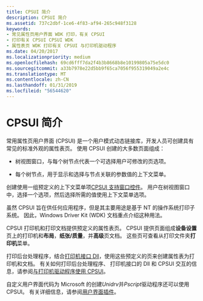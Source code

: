 ```yaml
---
title: CPSUI 简介
description: CPSUI 简介
ms.assetid: 737c2dbf-1ce6-4f83-af94-265c948f3128
keywords:
- 常见属性页用户界面 WDK 打印，有关 CPSUI
- 打印有关 CPSUI CPSUI WDK
- 属性表页 WDK 打印有关 CPSUI 与打印机驱动程序
ms.date: 04/20/2017
ms.localizationpriority: medium
ms.openlocfilehash: 69cd6fff7da2f4b3b8668b8e10199805a75e5dc0
ms.sourcegitcommit: a33b7978e22d5bb9f65ca7056f955319049a2e4c
ms.translationtype: MT
ms.contentlocale: zh-CN
ms.lasthandoff: 01/31/2019
ms.locfileid: "56544620"
---
```

# <a name="introduction-to-cpsui"></a>CPSUI 简介





常用属性页用户界面 (CPSUI) 是一个用户模式动态链接库，开发人员可创建具有常见的标准外观的属性表页。 使用 CPSUI 创建的大多数页面组成：

-   树视图窗口，与每个树节点代表一个可选择用户可修改的页选项。

-   每个树节点，用于显示和选择与节点关联的参数值的上下文菜单。

创建使用一组预定义的上下文菜单项[CPSUI 支持窗口控件](cpsui-supported-window-controls.md)。 用户在树视图窗口中，选择一个选项，然后选择所需的值使用上下文菜单选项。

虽然 CPSUI 旨在供任何应用程序，但是其主要用途是基于 NT 的操作系统打印子系统。 因此，Windows Driver Kit (WDK) 文档重点介绍这种用法。

CPSUI 打印机和打印文档提供预定义的属性表页。 CPSUI 提供页面组成**设备设置**页上的打印机和**布局**，**纸张/质量**，并**高级**页文档。 这些页可查看从打印文件夹**打印机**菜单。

打印后台处理程序，结合[打印机接口 Dll](printer-interface-dll.md)，使用这些预定义的页来创建属性表为打印机和文档。 有关如何打印后台处理程序、 打印机接口的 Dll 和 CPSUI 交互的信息，请参阅[与打印机驱动程序使用 CPSUI](using-cpsui-with-printer-drivers.md)。

自定义用户界面代码为 Microsoft 的创建*Unidrv*并*Pscript*驱动程序还可以使用 CPSUI。 有关详细信息，请参阅[用户界面插件](user-interface-plug-ins.md)。

 

 




